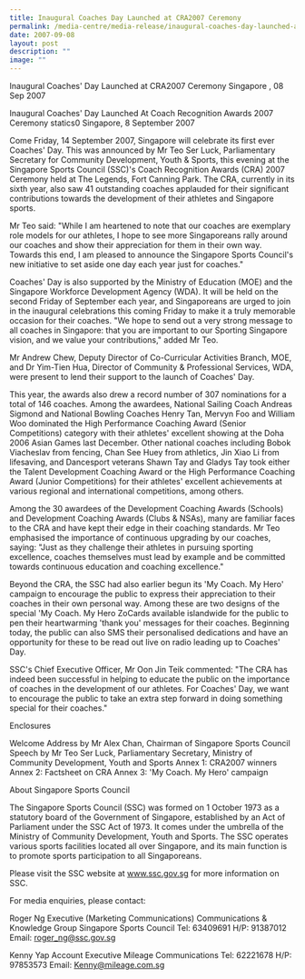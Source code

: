 ```yaml
---
title: Inaugural Coaches Day Launched at CRA2007 Ceremony
permalink: /media-centre/media-release/inaugural-coaches-day-launched-at-cra2007-ceremony/
date: 2007-09-08
layout: post
description: ""
image: ""
---
```

Inaugural Coaches' Day Launched at CRA2007 Ceremony
Singapore , 08 Sep 2007

Inaugural Coaches' Day Launched At Coach Recognition Awards 2007 Ceremony
statics0
Singapore, 8 September 2007

Come Friday, 14 September 2007, Singapore will celebrate its first ever Coaches' Day. This was announced by Mr Teo Ser Luck, Parliamentary Secretary for Community Development, Youth & Sports, this evening at the Singapore Sports Council (SSC)'s Coach Recognition Awards (CRA) 2007 Ceremony held at The Legends, Fort Canning Park. The CRA, currently in its sixth year, also saw 41 outstanding coaches applauded for their significant contributions towards the development of their athletes and Singapore sports.

Mr Teo said: "While I am heartened to note that our coaches are exemplary role models for our athletes, I hope to see more Singaporeans rally around our coaches and show their appreciation for them in their own way. Towards this end, I am pleased to announce the Singapore Sports Council's new initiative to set aside one day each year just for coaches."

Coaches' Day is also supported by the Ministry of Education (MOE) and the Singapore Workforce Development Agency (WDA). It will be held on the second Friday of September each year, and Singaporeans are urged to join in the inaugural celebrations this coming Friday to make it a truly memorable occasion for their coaches. "We hope to send out a very strong message to all coaches in Singapore: that you are important to our Sporting Singapore vision, and we value your contributions," added Mr Teo.

Mr Andrew Chew, Deputy Director of Co-Curricular Activities Branch, MOE, and Dr Yim-Tien Hua, Director of Community & Professional Services, WDA, were present to lend their support to the launch of Coaches' Day.

This year, the awards also drew a record number of 307 nominations for a total of 146 coaches. Among the awardees, National Sailing Coach Andreas Sigmond and National Bowling Coaches Henry Tan, Mervyn Foo and William Woo dominated the High Performance Coaching Award (Senior Competitions) category with their athletes' excellent showing at the Doha 2006 Asian Games last December. Other national coaches including Bobok Viacheslav from fencing, Chan See Huey from athletics, Jin Xiao Li from lifesaving, and Dancesport veterans Shawn Tay and Gladys Tay took either the Talent Development Coaching Award or the High Performance Coaching Award (Junior Competitions) for their athletes' excellent achievements at various regional and international competitions, among others.

Among the 30 awardees of the Development Coaching Awards (Schools) and Development Coaching Awards (Clubs & NSAs), many are familiar faces to the CRA and have kept their edge in their coaching standards. Mr Teo emphasised the importance of continuous upgrading by our coaches, saying: "Just as they challenge their athletes in pursuing sporting excellence, coaches themselves must lead by example and be committed towards continuous education and coaching excellence."

Beyond the CRA, the SSC had also earlier begun its 'My Coach. My Hero' campaign to encourage the public to express their appreciation to their coaches in their own personal way. Among these are two designs of the special 'My Coach. My Hero ZoCards available islandwide for the public to pen their heartwarming 'thank you' messages for their coaches. Beginning today, the public can also SMS their personalised dedications and have an opportunity for these to be read out live on radio leading up to Coaches' Day.

SSC's Chief Executive Officer, Mr Oon Jin Teik commented: "The CRA has indeed been successful in helping to educate the public on the importance of coaches in the development of our athletes. For Coaches' Day, we want to encourage the public to take an extra step forward in doing something special for their coaches."


Enclosures

Welcome Address by Mr Alex Chan, Chairman of Singapore Sports Council
Speech by Mr Teo Ser Luck, Parliamentary Secretary, Ministry of Community Development, Youth and Sports
Annex 1: CRA2007 winners
Annex 2: Factsheet on CRA
Annex 3: 'My Coach. My Hero' campaign



About Singapore Sports Council

The Singapore Sports Council (SSC) was formed on 1 October 1973 as a statutory board of the Government of Singapore, established by an Act of Parliament under the SSC Act of 1973. It comes under the umbrella of the Ministry of Community Development, Youth and Sports. The SSC operates various sports facilities located all over Singapore, and its main function is to promote sports participation to all Singaporeans.

Please visit the SSC website at www.ssc.gov.sg for more information on SSC.

For media enquiries, please contact:

Roger Ng
Executive (Marketing Communications)
Communications & Knowledge Group
Singapore Sports Council
Tel: 63409691
H/P: 91387012
Email: roger_ng@ssc.gov.sg

Kenny Yap
Account Executive
Mileage Communications
Tel: 62221678
H/P: 97853573
Email: Kenny@mileage.com.sg